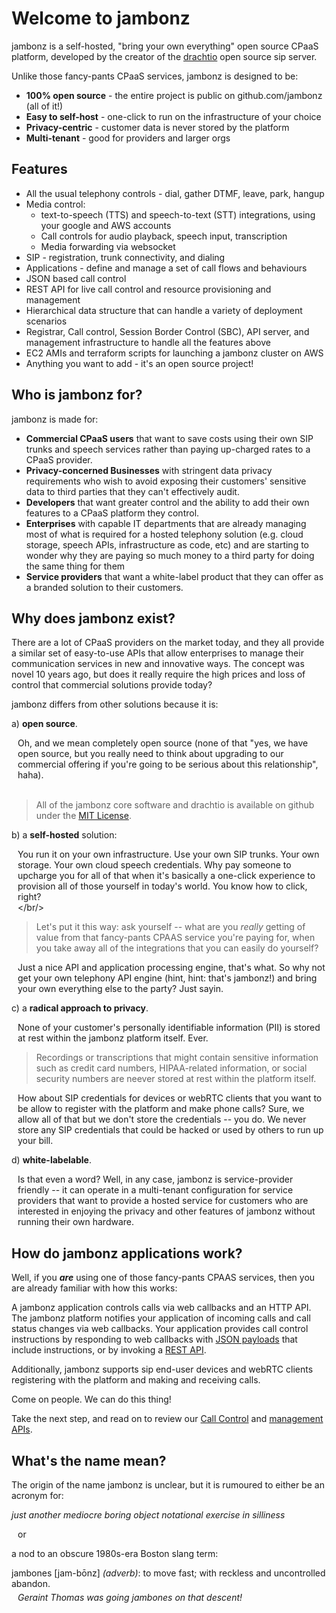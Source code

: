 # Welcome to jambonz

jambonz is a self-hosted, "bring your own everything" open source CPaaS platform, developed by the creator of the [drachtio](https://drachtio.org) open source sip server.

Unlike those fancy-pants CPaaS services, jambonz is designed to be:

- **100% open source** - the entire project is public on github.com/jambonz (all of it!)
- **Easy to self-host** - one-click to run on the infrastructure of your choice
- **Privacy-centric** - customer data is never stored by the platform
- **Multi-tenant** - good for providers and larger orgs 

## Features

- All the usual telephony controls - dial, gather DTMF, leave, park, hangup
- Media control:
    - text-to-speech (TTS) and speech-to-text (STT) integrations, using your google and AWS accounts
    - Call controls for audio playback, speech input, transcription
    - Media forwarding via websocket
- SIP - registration, trunk connectivity, and dialing
- Applications - define and manage a set of call flows and behaviours
- JSON based call control 
- REST API for live call control and resource provisioning and management
- Hierarchical data structure that can handle a variety of deployment scenarios
- Registrar, Call control, Session Border Control (SBC), API server, and management infrastructure to handle all the features above
- EC2 AMIs and terraform scripts for launching a jambonz cluster on AWS
- Anything you want to add - it's an open source project!

## Who is jambonz for?

jambonz is made for:

- **Commercial CPaaS users** that want to save costs using their own SIP trunks and speech services rather than paying up-charged rates to a CPaaS provider.
- **Privacy-concerned Businesses** with stringent data privacy requirements who wish to avoid exposing their customers' sensitive data to third parties that they can't effectively audit.
- **Developers** that want greater control and the ability to add their own features to a CPaaS platform they control.
- **Enterprises** with capable IT departments that are already managing most of what is required for a hosted telephony solution (e.g. cloud storage, speech APIs, infrastructure as code, etc) and are starting to wonder why they are paying so much money to a third party for doing the same thing for them
- **Service providers** that want a white-label product that they can offer as a branded solution to their customers.

## Why does jambonz exist?

There are a lot of CPaaS providers on the market today, and they all provide a similar set of easy-to-use APIs that allow enterprises to manage their communication services in new and innovative ways. The concept was novel 10 years ago, but does it really require the high prices and loss of control that commercial solutions provide today?

jambonz differs from other solutions because it is:

a) **open source**.  <p style="margin-left:10px">Oh, and we mean completely open source (none of that "yes, we have open source, but you really need to think about upgrading to our commercial offering if you're going to be serious about this relationship", haha). <br/><br/> 
> All of the jambonz core software and drachtio is available on github under the [MIT License](https://choosealicense.com/licenses/mit/).</p>

b) a **self-hosted** solution: <p style="margin-left:10px">You run it on your own infrastructure.  Use your own SIP trunks.  Your own storage.  Your own cloud speech credentials.  Why pay someone to upcharge you for all of that when it's basically a one-click experience to provision all of those yourself in today's world.  You know how to click, right?<br/></br/>

> Let's put it this way: ask yourself -- what are you *really* getting of value from that fancy-pants CPAAS service you're paying for, when you take away all of the integrations that you can easily do yourself?  

<p style="margin-left:10px">Just a nice API and application processing engine, that's what.  So why not get your own telephony API engine (hint, hint: that's jambonz!) and bring your own everything else to the party?  Just sayin.</p> 

c) a **radical approach to privacy**.<p style="margin-left:10px">None of your customer's personally identifiable information (PII) is stored at rest within the jambonz platform itself.  Ever.</p>

> Recordings or transcriptions that might contain sensitive information such as credit card numbers, HIPAA-related information, or social security numbers are neever stored at rest within the platform itself.

<p style="margin-left:10px">How about SIP credentials for devices or webRTC clients that you want to be allow to register with the platform and make phone calls?  Sure, we allow all of that but we don't store the credentials -- you do.  We never store any SIP credentials that could be hacked or used by others to run up your bill.</p>

d) **white-labelable**.<p style="margin-left:10px">Is that even a word?  Well, in any case, jambonz is service-provider friendly -- it can operate in a multi-tenant configuration for service providers that want to provide a hosted service for customers who are interested in enjoying the privacy and other features of jambonz without running their own hardware.

## How do jambonz applications work?

Well, if you ***are*** using one of those fancy-pants CPAAS services, then you are already familiar with how this works:

A jambonz application controls calls via web callbacks and an HTTP API.  The jambonz platform notifies your application of incoming calls and call status changes via web callbacks.  Your application provides call control instructions by responding to web callbacks with [JSON payloads](/jambonz) that include instructions, or by invoking a [REST API](/rest).

Additionally, jambonz supports sip end-user devices and webRTC clients registering with the platform and making and receiving calls.

Come on people.  We can do this thing!  

Take the next step, and read on to review our [Call Control](/jambonz) and [management APIs](/rest).

## What's the name mean?

The origin of the name jambonz is unclear, but it is rumoured to either be an acronym for:

*just another mediocre boring object notational exercise in silliness*

<p style="margin-left:10px">or</p>

a nod to an obscure 1980s-era Boston slang term:

<div>
jambones [jam-b&#333;nz] <span style="font-style:italic;">(adverb)</span>: to move fast; with reckless and uncontrolled abandon.<p style="margin:5px 0px 20px 10px;font-style:italic">Geraint Thomas was going jambones on that descent!</p>
</div>
